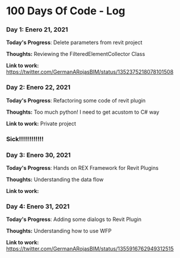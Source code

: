 # 100 Days Of Code - Log

### Day 1: Enero 21, 2021

**Today's Progress**: Delete parameters from revit project

**Thoughts:** Reviewing the FilteredElementCollector Class

**Link to work:** https://twitter.com/GermanARojasBIM/status/1352375218078101508


### Day 2: Enero 22, 2021

**Today's Progress**: Refactoring some code of revit plugin

**Thoughts:** Too much python! I need to get acustom to C# way

**Link to work:** Private project

### Sick!!!!!!!!!!!!

### Day 3: Enero 30, 2021

**Today's Progress**: Hands on REX Framework for Revit Plugins

**Thoughts:** Understanding the data flow

**Link to work:** 


### Day 4: Enero 31, 2021

**Today's Progress**: Adding some dialogs to Revit Plugin

**Thoughts:** Understanding how to use WFP

**Link to work:** https://twitter.com/GermanARojasBIM/status/1355916762949312515
